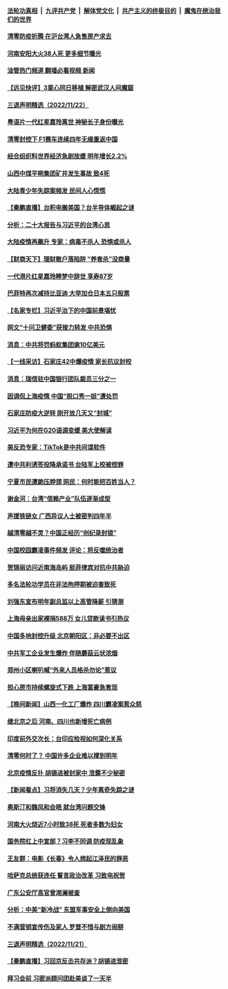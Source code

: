 ####  [法轮功真相](../../../../basic/blob/master/README.md?t=11231602) &nbsp;|&nbsp; [九评共产党](../../../../9ping.md/blob/master/README.md?t=11231602) &nbsp;|&nbsp; [解体党文化](../../../../jtdwh.md/blob/master/README.md?t=11231602)  &nbsp;|&nbsp; [共产主义的终极目的](../../../../gczydzjmd.md/blob/master/README.md?t=11231602) &nbsp;|&nbsp; [魔鬼在统治我们的世界](../../../../mgztzwmdsj.md/blob/master/README.md?t=11231602) 

#### [清零防疫折腾 在沪台湾人急售房产求去](../pages/nsc413/n13871257.md?t=11231602) 

#### [河南安阳大火38人死 更多细节曝光](../pages/nsc413/n13871206.md?t=11231602) 

#### [油管热门频道 翻墙必看视频 新闻](http://129.146.143.75:81/youtube.html?11231602)

#### [【远见快评】3童心同日移植 解密武汉人间魔窟](../pages/nsc413/n13871160.md?t=11231602) 


#### [三退声明精选（2022/11/22）](../pages/nsc413/n13871265.md?t=11231602) 

#### [粤语片一代红星嘉玲离世 神秘长子身份曝光](../pages/nsc413/n13871139.md?t=11231602) 

#### [清零封控下 F1赛车连续四年无缘重返中国](../pages/nsc413/n13871205.md?t=11231602) 

#### [经合组织料世界经济急剧放缓 明年增长2.2%](../pages/nsc413/n13871095.md?t=11231602) 

#### [山西中煤平朔集团矿井发生事故 致4死](../pages/nsc413/n13871201.md?t=11231602) 

#### [大陆青少年失踪案频发 民间人心慌慌](../pages/nsc413/n13870138.md?t=11231602) 

#### [【秦鹏直播】台积电搬美国？台半导体崛起之谜](../pages/nsc413/n13871107.md?t=11231602) 

#### [分析：二十大报告与习近平的台湾心思](../pages/nsc413/n13870508.md?t=11231602) 

#### [大陆疫情再飙升 专家：病毒不杀人 恐惧或杀人](../pages/nsc413/n13871007.md?t=11231602) 

#### [【财商天下】理财散户落陷阱 “养套杀”没商量](../pages/nsc413/n13871031.md?t=11231602) 

#### [一代港片红星嘉玲睡梦中辞世 享寿87岁](../pages/nsc413/n13871027.md?t=11231602) 

#### [巴菲特再次减持比亚迪 大举加仓日本五只股票](../pages/nsc413/n13871067.md?t=11231602) 

#### [【名家专栏】习近平治下的中国前景堪忧](../pages/nsc413/n13870902.md?t=11231602) 

#### [网文“十问卫健委”获接力转发 中共恐惧](../pages/nsc413/n13871038.md?t=11231602) 

#### [消息：中共将罚蚂蚁集团逾10亿美元](../pages/nsc413/n13871032.md?t=11231602) 

#### [【一线采访】石家庄42中爆疫情 家长抗议封校](../pages/nsc413/n13870759.md?t=11231602) 

#### [消息：瑞信驻中国银行团队裁员三分之一](../pages/nsc413/n13871012.md?t=11231602) 

#### [因调侃上海疫情 中国“脱口秀一姐”遭处罚](../pages/nsc413/n13871013.md?t=11231602) 

#### [石家庄防疫大逆转 刚开放几天又“封城”](../pages/nsc413/n13870977.md?t=11231602) 

#### [习近平为何在G20语调变缓 美大使解读](../pages/nsc413/n13871005.md?t=11231602) 

#### [美反恐专家：TikTok是中共间谍软件](../pages/nsc413/n13870989.md?t=11231602) 

#### [遭中共利诱签投降承诺书 台陆军上校被控罪](../pages/nsc413/n13870649.md?t=11231602) 

#### [宁夏市民遭跪压脖颈  网民：何时能把百姓当人？](../pages/nsc413/n13870829.md?t=11231602) 

#### [谢金河：台湾“信赖产业”队伍逐渐成型](../pages/nsc413/n13870846.md?t=11231602) 

#### [声援铁链女 广西异议人士被密判四年半](../pages/nsc413/n13870924.md?t=11231602) 

#### [越清零越不灵？中国正经历“创纪录封锁”](../pages/nsc413/n13870950.md?t=11231602) 

#### [中国校园霸凌事件频发 评论：将反噬统治者](../pages/nsc413/n13870860.md?t=11231602) 

#### [贺锦丽访问近南海岛屿 挺菲律宾对抗中共胁迫](../pages/nsc413/n13870859.md?t=11231602) 

#### [多名法轮功学员在非法拘押期被迫害致死](../pages/nsc413/n13870463.md?t=11231602) 

#### [刘强东宣布明年副总监以上高管降薪 引猜测](../pages/nsc413/n13870834.md?t=11231602) 

#### [上海母亲出家裸捐588万 女儿贷款读书引热议](../pages/nsc413/n13870817.md?t=11231602) 

#### [中国多地封控升级 北京朝阳区：非必要不出区](../pages/nsc413/n13870806.md?t=11231602) 

#### [中共军工企业发生爆炸 伴随蘑菇云状浓烟](../pages/nsc413/n13870733.md?t=11231602) 

#### [郑州小区喇叭喊“外来人员格杀勿论”惹议](../pages/nsc413/n13870782.md?t=11231602) 

#### [担心房市持续螺旋式下跌 上海富豪急套现](../pages/nsc413/n13870689.md?t=11231602) 

#### [【晚间新闻】山西一化工厂爆炸 四川霸凌案惹众怒](../pages/nsc413/n13870739.md?t=11231602) 




#### [继北京之后 河南、四川也新增死亡病例](../pages/nsc413/n13870560.md?t=11231602) 

#### [印度前外交次长：台印应检视如何深化关系](../pages/nsc413/n13870674.md?t=11231602) 

#### [清零何时了？ 中国许多企业难以撑到明年](../pages/nsc413/n13870673.md?t=11231602) 

#### [北京疫情反扑 胡锡进被封家中 泄露不少秘密](../pages/nsc413/n13870633.md?t=11231602) 

#### [【新闻看点】习将消失几天？少年离奇失踪之谜](../pages/nsc413/n13870464.md?t=11231602) 

#### [奥斯汀和魏凤和会晤 就台湾问题交锋](../pages/nsc413/n13870623.md?t=11231602) 

#### [河南大火烧近7小时致38死 死者多数为妇女](../pages/nsc413/n13870495.md?t=11231602) 

#### [国务院杠上中宣部？习李不同调 防疫现乱象](../pages/nsc413/n13870340.md?t=11231602) 

#### [王友群：电影《长春》令人想起江泽民的罪恶](../pages/nsc413/n13870562.md?t=11231602) 

#### [哈萨克总统获连任 誓言政治改革 习致电祝贺](../pages/nsc413/n13870564.md?t=11231602) 


#### [广东公安厅高官曾湘澜被查](../pages/nsc413/n13870504.md?t=11231602) 

#### [分析：中美“新冷战” 东盟军事安全上倒向美国](../pages/nsc413/n13870403.md?t=11231602) 

#### [不满营销宣传伤及家人 罗晋不惜与剧方闹掰](../pages/nsc413/n13870468.md?t=11231602) 

#### [三退声明精选（2022/11/21）](../pages/nsc413/n13870580.md?t=11231602) 

#### [【秦鹏直播】习回京反击共存派？胡锡进泄密](../pages/nsc413/n13870296.md?t=11231602) 

#### [拜习会前 习密派顾问团赴美谈了一天半](../pages/nsc413/n13870401.md?t=11231602) 

<img src='http://gfw-breaker.win/goodnews/indexes/nsc413.md' width='0px' height='0px'/>
